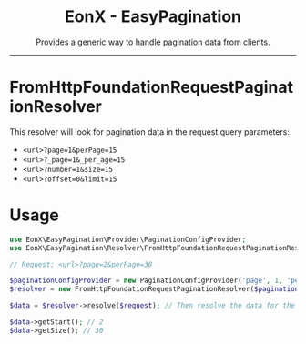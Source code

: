 <div align="center">
    <h1>EonX - EasyPagination</h1>
    <p>Provides a generic way to handle pagination data from clients.</p>
</div>

---

# FromHttpFoundationRequestPaginationResolver

This resolver will look for pagination data in the request query parameters:

- `<url>?page=1&perPage=15`
- `<url>?_page=1&_per_age=15`
- `<url>?number=1&size=15`
- `<url>?offset=0&limit=15`

# Usage

```php
use EonX\EasyPagination\Provider\PaginationConfigProvider;
use EonX\EasyPagination\Resolver\FromHttpFoundationRequestPaginationResolver;

// Request: <url>?page=2&perPage=30

$paginationConfigProvider = new PaginationConfigProvider('page', 1, 'perPage', 15); // Instantiate config according to your needs
$resolver = new FromHttpFoundationRequestPaginationResolver($paginationConfigProvider); // Instantiate the resolver with your config

$data = $resolver->resolve($request); // Then resolve the data for the given request

$data->getStart(); // 2
$data->getSize(); // 30
```
